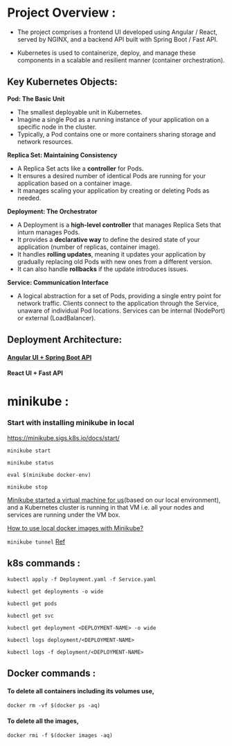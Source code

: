 # Project Overview :
* The project comprises a frontend UI developed using Angular / React, served by NGINX, and a backend API built with Spring Boot / Fast API.

* Kubernetes is used to containerize, deploy, and manage these components in a scalable and resilient manner (container orchestration).

## Key Kubernetes Objects:
  
**Pod: The Basic Unit**
* The smallest deployable unit in Kubernetes.
* Imagine a single Pod as a running instance of your application on a specific node in the cluster.
* Typically, a Pod contains one or more containers sharing storage and network resources.
  
**Replica Set: Maintaining Consistency**
* A Replica Set acts like a **controller** for Pods.
* It ensures a desired number of identical Pods are running for your application based on a container image.
* It manages scaling your application by creating or deleting Pods as needed.

**Deployment: The Orchestrator**
* A Deployment is a **high-level controller** that manages Replica Sets that inturn manages Pods.
* It provides a **declarative way** to define the desired state of your application (number of replicas, container image).
* It handles **rolling updates**, meaning it updates your application by gradually replacing old Pods with new ones from a different version.
* It can also handle **rollbacks** if the update introduces issues.

**Service: Communication Interface**
* A logical abstraction for a set of Pods, providing a single entry point for network traffic. Clients connect to the application through the Service, unaware of individual Pod locations. Services can be internal (NodePort) or external (LoadBalancer).

## Deployment Architecture:

#### [Angular UI + Spring Boot API](https://github.com/codesuman/learn-k8s/tree/angular/springbootapi)
#### React UI + Fast API

# minikube :

### Start with installing minikube in local
https://minikube.sigs.k8s.io/docs/start/


`minikube start`

`minikube status`

`eval $(minikube docker-env)`

`minikube stop`

[Minikube started a virtual machine for us](https://stackoverflow.com/a/45772784)(based on our local environment), and a Kubernetes cluster is running in that VM i.e. all your nodes and services are running under the VM box.

[How to use local docker images with Minikube?](https://stackoverflow.com/a/42564211)

`minikube tunnel` [Ref](https://stackoverflow.com/a/54265229)


## k8s commands :

```
kubectl apply -f Deployment.yaml -f Service.yaml

kubectl get deployments -o wide

kubectl get pods

kubectl get svc

kubectl get deployment <DEPLOYMENT-NAME> -o wide

kubectl logs deployment/<DEPLOYMENT-NAME>

kubectl logs -f deployment/<DEPLOYMENT-NAME>
```

## Docker commands :

#### To delete all containers including its volumes use,

```
docker rm -vf $(docker ps -aq)
```

#### To delete all the images,

```
docker rmi -f $(docker images -aq)
```